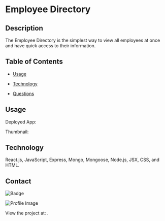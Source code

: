 # Employee Directory

## Description

The Employee Directory is the simplest way to view all employees at once and have quick access to their information.

## Table of Contents

- [Usage](#usage)

- [Technology](#Technology)

- [Questions](#questions)

## Usage

Deployed App:

Thumbnail:

## Technology

React.js, JavaScript, Express, Mongo, Mongoose, Node.js, JSX, CSS, and HTML.

## Contact

![Badge](https://img.shields.io/badge/Github-goisonberry-4cbbb9)

![Profile Image](https://github.com/goisonberry.png?size=60)

View the project at: .
